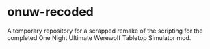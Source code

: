 # onuw-recoded
 A temporary repository for a scrapped remake of the scripting for the completed One Night Ultimate Werewolf Tabletop Simulator mod.

